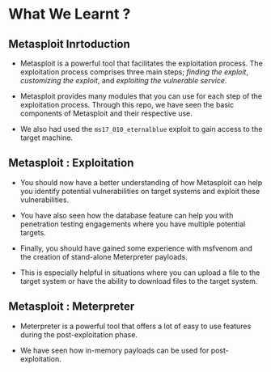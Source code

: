 # What We Learnt ?

## Metasploit Inrtoduction

- Metasploit is a powerful tool that facilitates the exploitation process. The exploitation process comprises three main steps; *finding the exploit*, *customizing the exploit*, and *exploiting the vulnerable service*.

- Metasploit provides many modules that you can use for each step of the exploitation process. Through this repo, we have seen the basic components of Metasploit and their respective use.

- We also had used the `ms17_010_eternalblue` exploit to gain access to the target machine.

## Metasploit : Exploitation

- You should now have a better understanding of how Metasploit can help you identify potential vulnerabilities on target systems and exploit these vulnerabilities.

- You have also seen how the database feature can help you with penetration testing engagements where you have multiple potential targets.

- Finally, you should have gained some experience with msfvenom and the creation of stand-alone Meterpreter payloads. 

- This is especially helpful in situations where you can upload a file to the target system or have the ability to download files to the target system.

## Metasploit : Meterpreter

- Meterpreter is a powerful tool that offers a lot of easy to use features during the post-exploitation phase.
 
- We have seen how in-memory payloads can be used for post-exploitation.
